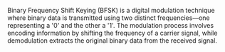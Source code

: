 Binary Frequency Shift Keying (BFSK) is a digital modulation technique where binary data is transmitted using two distinct frequencies—one representing a '0' and the other a '1'. The modulation process involves encoding information by shifting the frequency of a carrier signal, while demodulation extracts the original binary data from the received signal.

